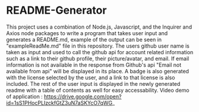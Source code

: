 # README-Generator
This project uses a combination of Node.js, Javascript, and the Inquirer and Axios node packages to write a program that takes user input and generates a README.md, example of the output can be seen in "exampleReadMe.md" file in this repository. The users github user name is taken as input and used to call the github api for account related information such as a link to their github profile, their picture/avatar, and email. If email information is not available in the response from Github's api "Email not available from api" will be displayed in its place. A badge is also generated with the license selected by the user, and a link to that license is also included. The rest of the user input is displayed in the newly generated readme with a table of contents as well for easy accessability.
Video demo of application : https://drive.google.com/open?id=1sS1PHocPLIzckfGtZ3uN7aSKYcO7qWG_